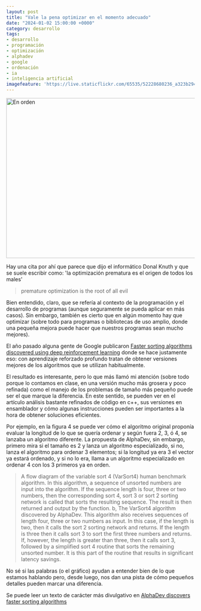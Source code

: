 ```yaml
---
layout: post
title: "Vale la pena optimizar en el momento adecuado"
date: "2024-01-02 15:00:00 +0000"
category: desarrollo
tags:
- desarrollo
- programación
- optimización
- alphadev
- google
- ordenación
- ia
- inteligencia artificial
imagefeature: 'https://live.staticflickr.com/65535/52228680236_a323b294ed_z.jpg'
---
```

<a data-flickr-embed="true" href="https://www.flickr.com/photos/fernand0/52228680236/in/photolist-61YvNu-7YMr1V-2nzgD1Q-9rSSCy" title="En orden"><img src="https://live.staticflickr.com/65535/52228680236_a323b294ed_z.jpg" width="640" height="427" alt="En orden"/></a><script async src="//embedr.flickr.com/assets/client-code.js" charset="utf-8"></script>

Hay una cita por ahí que parece que dijo el informático Donal Knuth y que se suele escribir como: 'la optimización prematura es el origen de todos los males'

> premature optimization is the root of all evil 

Bien entendido, claro, que se refería al contexto de la programación y el desarrollo de programas (aunque seguramente se pueda aplicar en más casos).
Sin embargo, también es cierto que en algún momento hay que optimizar (sobre todo para programas o bibliotecas de uso amplio, donde una pequeña mejora puede hacer que nuestros programas sean mucho mejores).

El año pasado alguna gente de Google publicaron [Faster sorting algorithms discovered using deep reinforcement learning](https://www.nature.com/articles/s41586-023-06004-9) donde se hace justamente eso: con aprendizaje reforzado profundo tratan de obtener versiones mejores de los algoritmos que se utilizan habitualmente.

El resultado es interesante, pero lo que más llamó mi atención (sobre todo porque lo contamos en clase, en una versión mucho más grosera y poco refinada) como el manejo de los problemas de tamaño más pequeño puede ser el que marque la diferencia. En este sentido, se pueden ver en el artículo análisis bastante refinados de código en c++, sus versiones en ensamblador y cómo algunas instrucciones pueden ser importantes a la hora de obtener soluciones eficientes.

Por ejemplo, en la figura 4 se puede ver cómo el algoritmo original proponía evaluar la longitud de lo que se quería ordenar y según fuera 2, 3, ó 4, se lanzaba un algoritmo diferente. La propuesta de AlphaDev, sin embargo, primero mira si el tamaño es 2 y lanza un algoritmo especializado, si no, lanza el algoritmo para ordenar 3 elementos; si la longitud ya era 3 el vector ya estará ordenado, y  si no lo era, llama a un algoritmo especializado en ordenar 4 con los 3 primeros ya en orden.

> A flow diagram of the variable sort 4 (VarSort4) human benchmark algorithm. In this algorithm, a sequence of unsorted numbers are input into the algorithm. If the sequence length is four, three or two numbers, then the corresponding sort 4, sort 3 or sort 2 sorting network is called that sorts the resulting sequence. The result is then returned and output by the function. b, The VarSort4 algorithm discovered by AlphaDev. This algorithm also receives sequences of length four, three or two numbers as input. In this case, if the length is two, then it calls the sort 2 sorting network and returns. If the length is three then it calls sort 3 to sort the first three numbers and returns. If, however, the length is greater than three, then it calls sort 3, followed by a simplified sort 4 routine that sorts the remaining unsorted number. It is this part of the routine that results in significant latency savings.

No sé si las palabras (o el gráfico) ayudan a entender bien de lo que estamos hablando pero, desde luego, nos dan una pista de cómo pequeños detalles pueden marcar una diferencia.

Se puede leer un texto de carácter más divulgativo en [AlphaDev discovers faster sorting algorithms ](https://deepmind.google/discover/blog/alphadev-discovers-faster-sorting-algorithms/)

